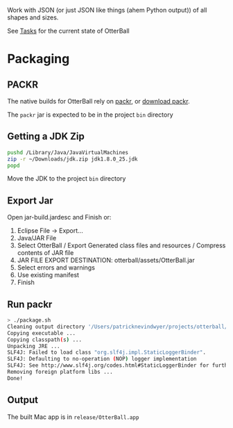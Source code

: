 Work with JSON (or just JSON like things (ahem Python output)) of all shapes and sizes.

See [Tasks](https://github.com/patricknevindwyer/otterball/blob/master/TASKS.md) for the current state of OtterBall


# Packaging

## PACKR

The native builds for OtterBall rely on [packr](https://github.com/libgdx/packr), or [download packr](http://bit.ly/packrgdx).

The `packr` jar is expected to be in the project `bin` directory

## Getting a JDK Zip

```sh
pushd /Library/Java/JavaVirtualMachines
zip -r ~/Downloads/jdk.zip jdk1.8.0_25.jdk
popd
```

Move the JDK to the project `bin` directory

## Export Jar

Open jar-build.jardesc and Finish or:

1. Eclipse File -> Export...
2. Java/JAR File
3. Select OtterBall / Export Generated class files and resources / Compress contents of JAR file
4. JAR FILE EXPORT DESTINATION: otterball/assets/OtterBall.jar
4. Select errors and warnings
5. Use existing manifest
6. Finish

## Run packr

```sh
> ./package.sh
Cleaning output directory '/Users/patricknevindwyer/projects/otterball/release/OtterBall.app' ...
Copying executable ...
Copying classpath(s) ...
Unpacking JRE ...
SLF4J: Failed to load class "org.slf4j.impl.StaticLoggerBinder".
SLF4J: Defaulting to no-operation (NOP) logger implementation
SLF4J: See http://www.slf4j.org/codes.html#StaticLoggerBinder for further details.
Removing foreign platform libs ...
Done!
```

## Output

The built Mac app is in `release/OtterBall.app`